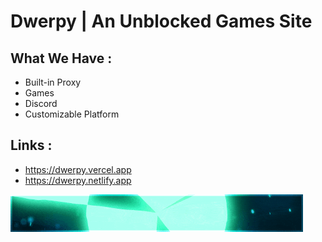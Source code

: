 # Dwerpy | An Unblocked Games Site

## What We Have :
- Built-in Proxy
- Games
- Discord
- Customizable Platform

## Links :
- https://dwerpy.vercel.app 
- https://dwerpy.netlify.app

<img src='/Images/banner.gif'>
